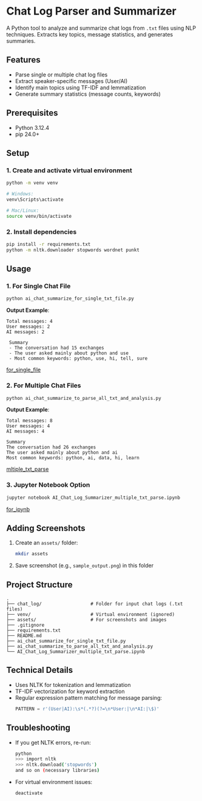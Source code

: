 # Chat Log Parser and Summarizer

A Python tool to analyze and summarize chat logs from `.txt` files using NLP techniques. Extracts key topics, message statistics, and generates summaries.



## Features
- Parse single or multiple chat log files
- Extract speaker-specific messages (User/AI)
- Identify main topics using TF-IDF and lemmatization
- Generate summary statistics (message counts, keywords)

## Prerequisites
- Python 3.12.4
- pip 24.0+

## Setup

### 1. Create and activate virtual environment
```bash
python -m venv venv

# Windows:
venv\Scripts\activate

# Mac/Linux:
source venv/bin/activate
```

### 2. Install dependencies
```bash
pip install -r requirements.txt
python -m nltk.downloader stopwords wordnet punkt
```

## Usage

### 1. For Single Chat File
```bash
python ai_chat_summarize_for_single_txt_file.py
```

**Output Example**:
```text
Total messages: 4
User messages: 2
AI messages: 2

 Summary
 - The conversation had 15 exchanges
 - The user asked mainly about python and use
 - Most common keywords: python, use, hi, tell, sure
```
[for_single_file](assets\for_single_file.png) 

### 2. For Multiple Chat Files
```bash
python ai_chat_summarize_to_parse_all_txt_and_analysis.py
```

**Output Example**:
```text
Total messages: 8
User messages: 4
AI messages: 4

Summary
The conversation had 26 exchanges
The user asked mainly about python and ai
Most common keywords: python, ai, data, hi, learn
```
[mltiple_txt_parse](assets\mltiple_txt_parse.png) 

### 3. Jupyter Notebook Option
```bash
jupyter notebook AI_Chat_Log_Summarizer_multiple_txt_parse.ipynb
```
[for_ipynb](assets\for_ipynb.png) 

## Adding Screenshots
1. Create an `assets/` folder:
   ```bash
   mkdir assets
   ```
2. Save screenshot (e.g., `sample_output.png`) in this folder


## Project Structure
```
.
├── chat_log/                  # Folder for input chat logs (.txt files)
├── venv/                      # Virtual environment (ignored)
├── assets/                    # For screenshots and images
├── .gitignore
├── requirements.txt
├── README.md
├── ai_chat_summarize_for_single_txt_file.py
├── ai_chat_summarize_to_parse_all_txt_and_analysis.py
└── AI_Chat_Log_Summarizer_multiple_txt_parse.ipynb
```

## Technical Details
- Uses NLTK for tokenization and lemmatization
- TF-IDF vectorization for keyword extraction
- Regular expression pattern matching for message parsing:
  ```python
  PATTERN = r'(User|AI):\s*(.*?)(?=\n*User:|\n*AI:|\$)'
  ```

## Troubleshooting
- If you get NLTK errors, re-run:
  ```bash
  python
  >>> import nltk
  >>> nltk.download('stopwords') 
  and so on (necessary libraries)
  ```
- For virtual environment issues:
  ```bash
  deactivate
  ```
